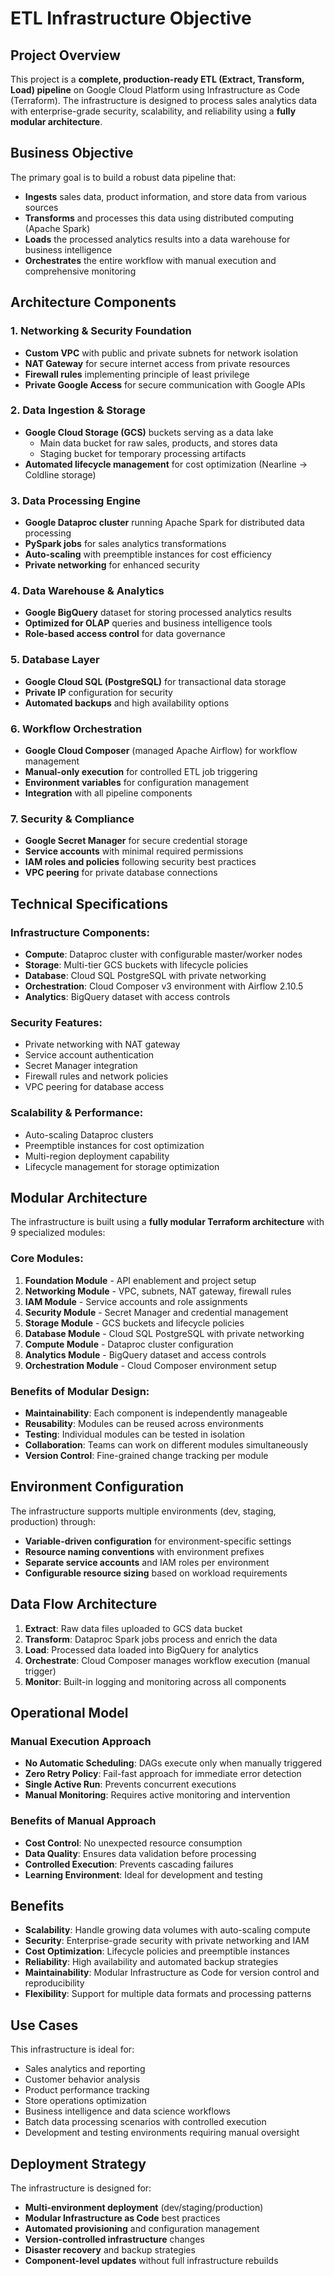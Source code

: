 # ETL Infrastructure Objective

## Project Overview

This project is a **complete, production-ready ETL (Extract, Transform, Load) pipeline** on Google Cloud Platform using Infrastructure as Code (Terraform). The infrastructure is designed to process sales analytics data with enterprise-grade security, scalability, and reliability using a **fully modular architecture**.

## Business Objective

The primary goal is to build a robust data pipeline that:

- **Ingests** sales data, product information, and store data from various sources
- **Transforms** and processes this data using distributed computing (Apache Spark)
- **Loads** the processed analytics results into a data warehouse for business intelligence
- **Orchestrates** the entire workflow with manual execution and comprehensive monitoring

## Architecture Components

### 1. **Networking & Security Foundation**
- **Custom VPC** with public and private subnets for network isolation
- **NAT Gateway** for secure internet access from private resources
- **Firewall rules** implementing principle of least privilege
- **Private Google Access** for secure communication with Google APIs

### 2. **Data Ingestion & Storage**
- **Google Cloud Storage (GCS)** buckets serving as a data lake
  - Main data bucket for raw sales, products, and stores data
  - Staging bucket for temporary processing artifacts
- **Automated lifecycle management** for cost optimization (Nearline → Coldline storage)

### 3. **Data Processing Engine**
- **Google Dataproc cluster** running Apache Spark for distributed data processing
- **PySpark jobs** for sales analytics transformations
- **Auto-scaling** with preemptible instances for cost efficiency
- **Private networking** for enhanced security

### 4. **Data Warehouse & Analytics**
- **Google BigQuery** dataset for storing processed analytics results
- **Optimized for OLAP** queries and business intelligence tools
- **Role-based access control** for data governance

### 5. **Database Layer**
- **Google Cloud SQL (PostgreSQL)** for transactional data storage
- **Private IP** configuration for security
- **Automated backups** and high availability options

### 6. **Workflow Orchestration**
- **Google Cloud Composer** (managed Apache Airflow) for workflow management
- **Manual-only execution** for controlled ETL job triggering
- **Environment variables** for configuration management
- **Integration** with all pipeline components

### 7. **Security & Compliance**
- **Google Secret Manager** for secure credential storage
- **Service accounts** with minimal required permissions
- **IAM roles and policies** following security best practices
- **VPC peering** for private database connections

## Technical Specifications

### Infrastructure Components:
- **Compute**: Dataproc cluster with configurable master/worker nodes
- **Storage**: Multi-tier GCS buckets with lifecycle policies
- **Database**: Cloud SQL PostgreSQL with private networking
- **Orchestration**: Cloud Composer v3 environment with Airflow 2.10.5
- **Analytics**: BigQuery dataset with access controls

### Security Features:
- Private networking with NAT gateway
- Service account authentication
- Secret Manager integration
- Firewall rules and network policies
- VPC peering for database access

### Scalability & Performance:
- Auto-scaling Dataproc clusters
- Preemptible instances for cost optimization
- Multi-region deployment capability
- Lifecycle management for storage optimization

## Modular Architecture

The infrastructure is built using a **fully modular Terraform architecture** with 9 specialized modules:

### **Core Modules:**
1. **Foundation Module** - API enablement and project setup
2. **Networking Module** - VPC, subnets, NAT gateway, firewall rules
3. **IAM Module** - Service accounts and role assignments
4. **Security Module** - Secret Manager and credential management
5. **Storage Module** - GCS buckets and lifecycle policies
6. **Database Module** - Cloud SQL PostgreSQL with private networking
7. **Compute Module** - Dataproc cluster configuration
8. **Analytics Module** - BigQuery dataset and access controls
9. **Orchestration Module** - Cloud Composer environment setup

### **Benefits of Modular Design:**
- **Maintainability**: Each component is independently manageable
- **Reusability**: Modules can be reused across environments
- **Testing**: Individual modules can be tested in isolation
- **Collaboration**: Teams can work on different modules simultaneously
- **Version Control**: Fine-grained change tracking per module

## Environment Configuration

The infrastructure supports multiple environments (dev, staging, production) through:
- **Variable-driven configuration** for environment-specific settings
- **Resource naming conventions** with environment prefixes
- **Separate service accounts** and IAM roles per environment
- **Configurable resource sizing** based on workload requirements

## Data Flow Architecture

1. **Extract**: Raw data files uploaded to GCS data bucket
2. **Transform**: Dataproc Spark jobs process and enrich the data
3. **Load**: Processed data loaded into BigQuery for analytics
4. **Orchestrate**: Cloud Composer manages workflow execution (manual trigger)
5. **Monitor**: Built-in logging and monitoring across all components

## Operational Model

### **Manual Execution Approach**
- **No Automatic Scheduling**: DAGs execute only when manually triggered
- **Zero Retry Policy**: Fail-fast approach for immediate error detection
- **Single Active Run**: Prevents concurrent executions
- **Manual Monitoring**: Requires active monitoring and intervention

### **Benefits of Manual Approach**
- **Cost Control**: No unexpected resource consumption
- **Data Quality**: Ensures data validation before processing
- **Controlled Execution**: Prevents cascading failures
- **Learning Environment**: Ideal for development and testing

## Benefits

- **Scalability**: Handle growing data volumes with auto-scaling compute
- **Security**: Enterprise-grade security with private networking and IAM
- **Cost Optimization**: Lifecycle policies and preemptible instances
- **Reliability**: High availability and automated backup strategies
- **Maintainability**: Modular Infrastructure as Code for version control and reproducibility
- **Flexibility**: Support for multiple data formats and processing patterns

## Use Cases

This infrastructure is ideal for:
- Sales analytics and reporting
- Customer behavior analysis
- Product performance tracking
- Store operations optimization
- Business intelligence and data science workflows
- Batch data processing scenarios with controlled execution
- Development and testing environments requiring manual oversight

## Deployment Strategy

The infrastructure is designed for:
- **Multi-environment deployment** (dev/staging/production)
- **Modular Infrastructure as Code** best practices
- **Automated provisioning** and configuration management
- **Version-controlled infrastructure** changes
- **Disaster recovery** and backup strategies
- **Component-level updates** without full infrastructure rebuilds 